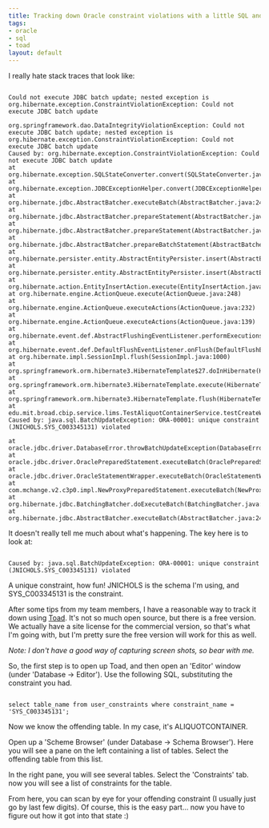```yaml
--- 
title: Tracking down Oracle constraint violations with a little SQL and Toad
tags: 
- oracle
- sql
- toad
layout: default
---
```

I really hate stack traces that look like:

<pre><code>
Could not execute JDBC batch update; nested exception is org.hibernate.exception.ConstraintViolationException: Could not execute JDBC batch update

org.springframework.dao.DataIntegrityViolationException: Could not execute JDBC batch update; nested exception is org.hibernate.exception.ConstraintViolationException: Could not execute JDBC batch update
Caused by: org.hibernate.exception.ConstraintViolationException: Could not execute JDBC batch update
at org.hibernate.exception.SQLStateConverter.convert(SQLStateConverter.java:71)
at org.hibernate.exception.JDBCExceptionHelper.convert(JDBCExceptionHelper.java:43)
at org.hibernate.jdbc.AbstractBatcher.executeBatch(AbstractBatcher.java:249)
at org.hibernate.jdbc.AbstractBatcher.prepareStatement(AbstractBatcher.java:92)
at org.hibernate.jdbc.AbstractBatcher.prepareStatement(AbstractBatcher.java:87)
at org.hibernate.jdbc.AbstractBatcher.prepareBatchStatement(AbstractBatcher.java:218)
at org.hibernate.persister.entity.AbstractEntityPersister.insert(AbstractEntityPersister.java:2220)
at org.hibernate.persister.entity.AbstractEntityPersister.insert(AbstractEntityPersister.java:2656)
at org.hibernate.action.EntityInsertAction.execute(EntityInsertAction.java:52)
at org.hibernate.engine.ActionQueue.execute(ActionQueue.java:248)
at org.hibernate.engine.ActionQueue.executeActions(ActionQueue.java:232)
at org.hibernate.engine.ActionQueue.executeActions(ActionQueue.java:139)
at org.hibernate.event.def.AbstractFlushingEventListener.performExecutions(AbstractFlushingEventListener.java:298)
at org.hibernate.event.def.DefaultFlushEventListener.onFlush(DefaultFlushEventListener.java:27)
at org.hibernate.impl.SessionImpl.flush(SessionImpl.java:1000)
at org.springframework.orm.hibernate3.HibernateTemplate$27.doInHibernate(HibernateTemplate.java:806)
at org.springframework.orm.hibernate3.HibernateTemplate.execute(HibernateTemplate.java:367)
at org.springframework.orm.hibernate3.HibernateTemplate.flush(HibernateTemplate.java:804)
at edu.mit.broad.cbip.service.lims.TestAliquotContainerService.testCreateWellFromLiquidTransferWithTargetPosition(TestAliquotContainerService.java:290)
Caused by: java.sql.BatchUpdateException: ORA-00001: unique constraint (JNICHOLS.SYS_C003345131) violated

at oracle.jdbc.driver.DatabaseError.throwBatchUpdateException(DatabaseError.java:602)
at oracle.jdbc.driver.OraclePreparedStatement.executeBatch(OraclePreparedStatement.java:9350)
at oracle.jdbc.driver.OracleStatementWrapper.executeBatch(OracleStatementWrapper.java:210)
at com.mchange.v2.c3p0.impl.NewProxyPreparedStatement.executeBatch(NewProxyPreparedStatement.java:1723)
at org.hibernate.jdbc.BatchingBatcher.doExecuteBatch(BatchingBatcher.java:48)
at org.hibernate.jdbc.AbstractBatcher.executeBatch(AbstractBatcher.java:242)
</code></pre>

It doesn't really tell me much about what's happening. The key here is to look at:

<pre><code>
Caused by: java.sql.BatchUpdateException: ORA-00001: unique constraint (JNICHOLS.SYS_C003345131) violated
</code></pre>

A unique constraint, how fun! JNICHOLS is the schema I'm using, and SYS_C003345131 is the constraint.

After some tips from my team members, I have a reasonable way to track it down using [Toad](http://www.toadsoft.com/). It's not so much open source, but there is a free version. We actually have a site license for the commercial version, so that's what I'm going with, but I'm pretty sure the free version will work for this as well.

_Note: I don't have a good way of capturing screen shots, so bear with me._

So, the first step is to open up Toad, and then open an 'Editor' window (under 'Database -> Editor'). Use the following SQL, substituting the constraint you had.

<pre><code class="sql">
select table_name from user_constraints where constraint_name = 'SYS_C003345131';
</code></pre>

Now we know the offending table. In my case, it's ALIQUOTCONTAINER.

Open up a 'Scheme Browser' (under Database -> Schema Browser'). Here you will see a pane on the left containing a list of tables. Select the offending table from this list.

In the right pane, you will see several tables. Select the 'Constraints' tab. now you will see a list of constraints for the table.

From here, you can scan by eye for your offending constraint (I usually just go by last few digits). Of course, this is the easy part... now you have to figure out how it got into that state :)
